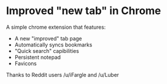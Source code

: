 Improved "new tab" in Chrome
=================

A simple chrome extension that features:
 * A new "improved" tab page
 * Automatically syncs bookmarks
 * "Quick search" capibilities
 * Persistent notepad
 * Favicons
  
Thanks to Reddit users /u/iFargle and /u/Luber

